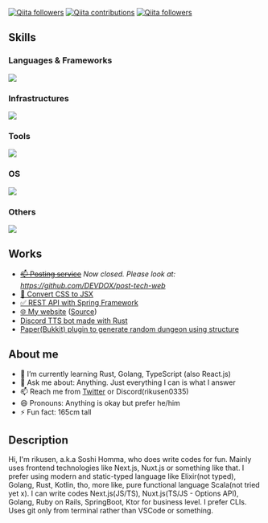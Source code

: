 [![Qiita followers](https://qiita-badge.apiapi.app/s/RikuS3n/posts.svg)](http://qiita.com/RikuS3n) [![Qiita contributions](https://qiita-badge.apiapi.app/s/RikuS3n/contributions.svg)](http://qiita.com/RikuS3n) [![Qiita followers](https://qiita-badge.apiapi.app/s/RikuS3n/followers.svg)](http://qiita.com/RikuS3n)

<div>
  <h2>Skills</h2>
  <h3>Languages & Frameworks</h3>
  <img src="https://skillicons.dev/icons?i=elixir,react,next,vue,nuxt,vite,astro,express,tailwind,flutter,js,ts,nodejs,wordpress,java,kotlin,spring,gradle,go,ruby,materialui,dotnet,apollo,graphql,html,css,scss,pug,python">
  <h3>Infrastructures</h3>
  <img src="https://skillicons.dev/icons?i=aws,gcp,cloudflare,terraform,vercel">
  <h3>Tools</h3>
  <img src="https://skillicons.dev/icons?i=git,atom,vscode,visualstudio,vim,neovim,figma,bash,powershell,eclipse,postman,yarn,pnpm">
  <h3>OS</h3>
  <img src="https://skillicons.dev/icons?i=arch,linux,windows,debian,ubuntu">
  <h3>Others</h3>
  <img src="https://skillicons.dev/icons?i=ae,discord,misskey,twitter,devto,github,githubactions,gitlab,bitbucket,blender,unity,unreal">
</div>

## Works
- ~~[📫 Posting service](https://copper-stacker-285304.df.r.appspot.com/)~~ _Now closed. Please look at: https://github.com/DEVDOX/post-tech-web_
- [🔄 Convert CSS to JSX](https://css-to-jsx.vercel.app/)
- [✅ REST API with Spring Framework](https://github.com/rikusen0335/spring-rest-todo/tree/master)
- [🌐 My website](https://rikusen.dev) ([Source](https://github.com/rikusen0335/ReLog))
- [Discord TTS bot made with Rust](https://github.com/rikusen0335/OmaeWoMiteiru)
- [Paper(Bukkit) plugin to generate random dungeon using structure](https://github.com/rikusen0335/Dungeoner)

## About me
- 🌱 I’m currently learning Rust, Golang, TypeScript (also React.js)
- 💬 Ask me about: Anything. Just everything I can is what I answer
- 📫 Reach me from [Twitter](https://x.com/RikuS3n) or Discord(rikusen0335)
- 😄 Pronouns: Anything is okay but prefer he/him
- ⚡ Fun fact: 165cm tall

## Description
Hi, I'm rikusen, a.k.a Soshi Homma, who does write codes for fun.
Mainly uses frontend technologies like Next.js, Nuxt.js or something like that.
I prefer using modern and static-typed language like Elixir(not typed), Golang, Rust, Kotlin, tho, more like, pure functional language Scala(not tried yet x\).
I can write codes Next.js(JS/TS), Nuxt.js(TS/JS - Options API), Golang, Ruby on Rails, SpringBoot, Ktor for business level.
I prefer CLIs. Uses git only from terminal rather than VSCode or something.

<!--
**rikusen0335/rikusen0335** is a ✨ _special_ ✨ repository because its `README.md` (this file) appears on your GitHub profile.

Here are some ideas to get you started:

- 🔭 I’m currently working on ...
- 🌱 I’m currently learning ...
- 👯 I’m looking to collaborate on ...
- 🤔 I’m looking for help with ...
- 💬 Ask me about ...
- 📫 How to reach me: ...
- 😄 Pronouns: ...
- ⚡ Fun fact: ...
-->

